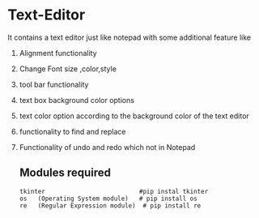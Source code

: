 # Text-Editor
It contains a text editor just like notepad with some additional feature like
  1. Alignment functionality
  2. Change Font size ,color,style 
  3. tool bar functionality
  4. text box background color options
  5. text color option according to the background color of the text editor
  6. functionality to find and replace
  7. Functionality of undo and redo which not in Notepad
   
      ## Modules required
         
              
         tkinter                          #pip instal tkinter
         os   (Operating System module)   # pip install os
         re   (Regular Expression module)  # pip install re
